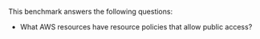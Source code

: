 This benchmark answers the following questions:

- What AWS resources have resource policies that allow public access?
